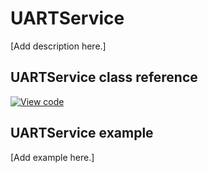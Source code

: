 # UARTService

[Add description here.]

## UARTService class reference

[![View code](https://www.mbed.com/embed/?type=library)](https://os.mbed.com/docs/mbed-os/v5.12/mbed-os-api-doxy/_u_a_r_t_service_8h_source.html)

## UARTService example

[Add example here.]

